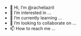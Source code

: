 - 👋 Hi, I’m @racheliazril
- 👀 I’m interested in ...
- 🌱 I’m currently learning ...
- 💞️ I’m looking to collaborate on ...
- 📫 How to reach me ...

<!---
racheliazril/racheliazril is a ✨ special ✨ repository because its `README.md` (this file) appears on your GitHub profile.
You can click the Preview link to take a look at your changes.
--->
